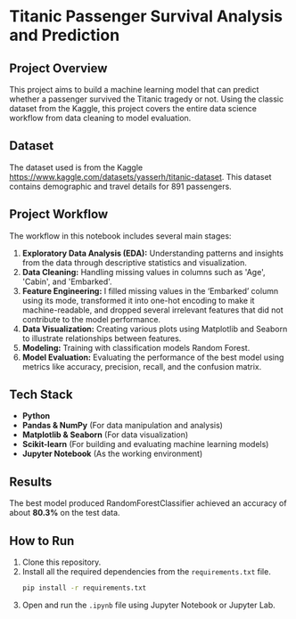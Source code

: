 # Titanic Passenger Survival Analysis and Prediction

## Project Overview

This project aims to build a machine learning model that can predict whether a passenger survived the Titanic tragedy or not. Using the classic dataset from the Kaggle, this project covers the entire data science workflow from data cleaning to model evaluation.

## Dataset

The dataset used is from the Kaggle https://www.kaggle.com/datasets/yasserh/titanic-dataset. This dataset contains demographic and travel details for 891 passengers.

## Project Workflow

The workflow in this notebook includes several main stages:
1.  **Exploratory Data Analysis (EDA):** Understanding patterns and insights from the data through descriptive statistics and visualization.
2.  **Data Cleaning:** Handling missing values in columns such as 'Age', 'Cabin', and 'Embarked'.
3.  **Feature Engineering:** I filled missing values in the ‘Embarked’ column using its mode, transformed it into one-hot encoding to make it machine-readable, and dropped several irrelevant features that did not contribute to the model performance.
4.  **Data Visualization:** Creating various plots using Matplotlib and Seaborn to illustrate relationships between features.
5.  **Modeling:** Training with classification models Random Forest.
6.  **Model Evaluation:** Evaluating the performance of the best model using metrics like accuracy, precision, recall, and the confusion matrix.

## Tech Stack

* **Python**
* **Pandas & NumPy** (For data manipulation and analysis)
* **Matplotlib & Seaborn** (For data visualization)
* **Scikit-learn** (For building and evaluating machine learning models)
* **Jupyter Notebook** (As the working environment)

## Results

The best model produced RandomForestClassifier achieved an accuracy of about **80.3%** on the test data.

## How to Run

1.  Clone this repository.
2.  Install all the required dependencies from the `requirements.txt` file.
    ```bash
    pip install -r requirements.txt
    ```
3.  Open and run the `.ipynb` file using Jupyter Notebook or Jupyter Lab.
